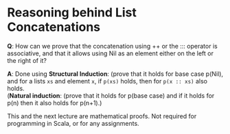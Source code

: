 # Reasoning behind List Concatenations

**Q**: How can we prove that the concatenation using ++ or the ::: operator is associative, and that it allows using Nil as an element either on the left or the right of it?

**A**: Done using **Structural Induction**: (prove that it holds for base case p(Nil), and for a lists `xs` and element `x`, if `p(xs)` holds, then for `p(x :: xs)` also holds.<br/>
(**Natural induction**: (prove that it holds for p(base case) and if it holds for p(n) then it also holds for p(n+1).)

This and the next lecture are mathematical proofs. Not required for programming in Scala, or for any assignments.
